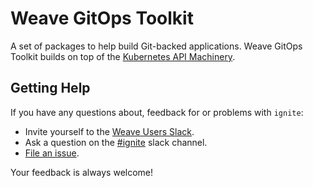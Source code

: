 # Weave GitOps Toolkit

A set of packages to help build Git-backed applications.
Weave GitOps Toolkit builds on top of the [Kubernetes API Machinery](https://github.com/kubernetes/apimachinery).

## Getting Help

If you have any questions about, feedback for or problems with `ignite`:

- Invite yourself to the <a href="https://slack.weave.works/" target="_blank">Weave Users Slack</a>.
- Ask a question on the [#ignite](https://weave-community.slack.com/messages/general/) slack channel.
- [File an issue](https://github.com/weaveworks/gitops-toolkit/issues/new).

Your feedback is always welcome!

